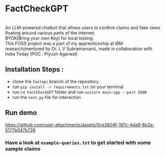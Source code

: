 # FactCheckGPT
<br>
An LLM-powered chatbot that allows users to confirm claims and fake news floating around various parts of the internet. <br> BYOK(Bring your own Key) for local testing. <br>
This FOSS project was a part of my apprenticeship at IBM research(mentored by Dr. L V Subramaniam), made in collaboration with India Today (POC : Piyush Agarwal) 

## Installation Steps :  
 - clone the `fastapi` branch of the repository
 - run ```pip install -r requirements.txt``` on your terminal
 - run `cd FactCheckGPT` folder and run ```uvicorn main:app --port 5000```
 - run the ```test.py``` file for interaction

## Run demo



https://github.com/user-attachments/assets/0ce2604f-197c-4da9-8e2a-5177b047b726



### Have a look at `example-queries.txt` to get started with some sample claims
